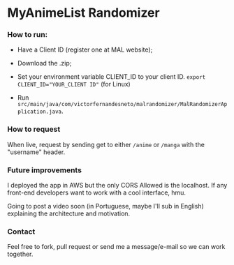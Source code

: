# MyAnimeList Randomizer

### How to run:

- Have a Client ID (register one at MAL website);
- Download the .zip;
- Set your environment variable CLIENT_ID to your client ID. `export CLIENT_ID="YOUR_CLIENT ID"` (for Linux)

- Run `src/main/java/com/victorfernandesneto/malrandomizer/MalRandomizerApplication.java`.

### How to request

When live, request by sending get to either `/anime` or `/manga` with the "username" header.

### Future improvements

I deployed the app in AWS but the only CORS Allowed is the localhost. If any front-end developers want to work with a cool interface, hmu.

Going to post a video soon (in Portuguese, maybe I'll sub in English) explaining the architecture and motivation.


### Contact

Feel free to fork, pull request or send me a message/e-mail so we can work together.
